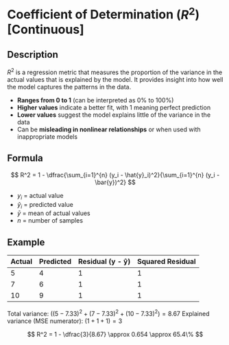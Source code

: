 # Coefficient of Determination ($R^2$) [Continuous]

## Description

$R^2$ is a regression metric that measures the proportion of the variance in the actual values that is explained by the model.
It provides insight into how well the model captures the patterns in the data.

- **Ranges from 0 to 1** (can be interpreted as 0% to 100%)
- **Higher values** indicate a better fit, with 1 meaning perfect prediction
- **Lower values** suggest the model explains little of the variance in the data
- Can be **misleading in nonlinear relationships** or when used with inappropriate models

## Formula

$$
R^2 = 1 - \dfrac{\sum_{i=1}^{n} (y_i - \hat{y}_i)^2}{\sum_{i=1}^{n} (y_i - \bar{y})^2}
$$

- $y_i$ = actual value
- $\hat{y}_i$ = predicted value
- $\bar{y}$ = mean of actual values
- $n$ = number of samples

## Example

| Actual | Predicted | Residual (y - ŷ) | Squared Residual |
| ------ | --------- | ---------------- | ---------------- |
| 5      | 4         | 1                | 1                |
| 7      | 6         | 1                | 1                |
| 10     | 9         | 1                | 1                |

Total variance: $( (5 - 7.33)^2 + (7 - 7.33)^2 + (10 - 7.33)^2 ) = 8.67$
Explained variance (MSE numerator): $(1 + 1 + 1) = 3$

$$
R^2 = 1 - \dfrac{3}{8.67} \approx 0.654 \approx 65.4\%
$$
